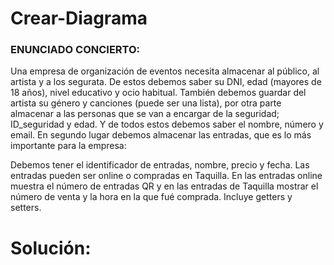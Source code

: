 # Crear-Diagrama

### ENUNCIADO CONCIERTO:
 
Una empresa de organización de eventos necesita almacenar al público, al artista y a los segurata. 
De estos debemos saber su DNI, edad (mayores de 18 años), nivel educativo y ocio habitual.
También debemos guardar del artista su género y canciones (puede ser una lista), por otra parte almacenar a las personas que se van a encargar de la seguridad; ID_seguridad y edad.
Y de todos estos debemos saber el nombre, número y email.
En segundo lugar debemos almacenar las entradas, que es lo más importante para la empresa:

Debemos tener  el identificador de entradas, nombre, precio y fecha. Las entradas pueden ser online o compradas en Taquilla. En las entradas online muestra el número de entradas QR y en las entradas de Taquilla mostrar el número de venta y la hora en la que fué comprada.
Incluye getters y setters.  

# Solución:



